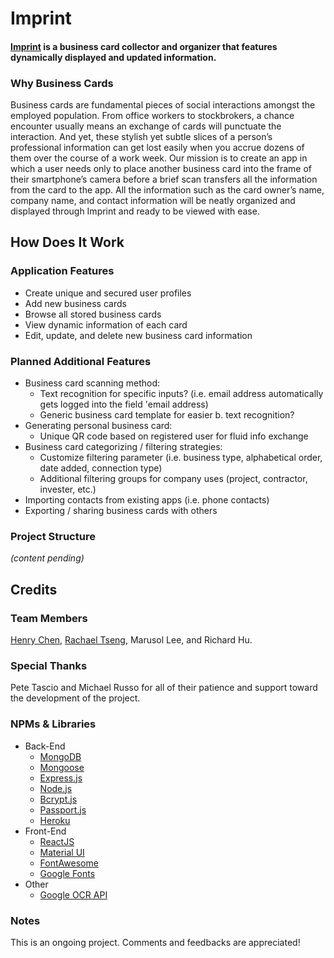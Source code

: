 # Imprint

#### [__Imprint__](https://project-imprint.herokuapp.com/) is a business card collector and organizer that features dynamically displayed and updated information.

### Why Business Cards
Business cards are fundamental pieces of social interactions amongst the employed population. From office workers to stockbrokers, a chance encounter usually means an exchange of cards will punctuate the interaction. And yet, these stylish yet subtle slices of a person’s professional information can get lost easily when you accrue dozens of them over the course of a work week. 
Our mission is to create an app in which a user needs only to place another business card into the frame of their smartphone’s camera before a brief scan transfers all the information from the card to the app. All the information such as the card owner’s name, company name, and contact information will be neatly organized and displayed through Imprint and ready to be viewed with ease.

## How Does It Work

### Application Features
- Create unique and secured user profiles
- Add new business cards
- Browse all stored business cards
- View dynamic information of each card
- Edit, update, and delete new business card information

### Planned Additional Features
- Business card scanning method:
    - Text recognition for specific inputs? (i.e. email address automatically gets logged into the field 'email address)
    - Generic business card template for easier b. text recognition?
- Generating personal business card:
    - Unique QR code based on registered user for fluid info exchange
- Business card categorizing / filtering strategies:
    - Customize filtering parameter (i.e. business type, alphabetical order, date added, connection type)
    - Additional filtering groups for company uses (project, contractor, invester, etc.)
- Importing contacts from existing apps (i.e. phone contacts)
- Exporting / sharing business cards with others

### Project Structure
_(content pending)_

## Credits

### Team Members
[Henry Chen](https://github.com/hchen651), [Rachael Tseng](https://github.com/hojungt), Marusol Lee, and Richard Hu.

### Special Thanks
Pete Tascio and Michael Russo for all of their patience and support toward the development of the project.

### NPMs & Libraries
- Back-End
    - [MongoDB](https://www.mongodb.com/)
    - [Mongoose](https://mongoosejs.com/)
    - [Express.js](https://expressjs.com/)
    - [Node.js](https://nodejs.org/en/)
    - [Bcrypt.js](https://www.npmjs.com/package/bcrypt)
    - [Passport.js](http://www.passportjs.org/)
    - [Heroku](https://www.heroku.com/)
- Front-End
    - [ReactJS](https://reactjs.org/)
    - [Material UI](https://material-ui.com/)
    - [FontAwesome](https://fontawesome.com/?from=io)
    - [Google Fonts](https://fonts.google.com/)
- Other
    - [Google OCR API](https://cloud.google.com/vision/docs/ocr)

### Notes
This is an ongoing project. Comments and feedbacks are appreciated!
